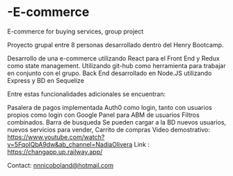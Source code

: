 # -E-commerce
E-commerce for buying services, group project

Proyecto grupal entre 8 personas desarrollado dentro del Henry Bootcamp.

Desarrollo de una e-commerce utilizando React para el Front End y Redux como state management. Utilizando git-hub como herramienta para trabajar en conjunto con el grupo. Back End desarrollado en Node.JS utilizando Express y BD en Sequelize

Entre estas funcionalidades adicionales se encuentran:

Pasalera de pagos implementada
Auth0 como login, tanto con usuarios propios como login con Google
Panel para ABM de usuarios
Filtros combinados.
Barra de busqueda
Se pueden cargar a la BD nuevos usuarios, nuevos servicios para vender,
Carrito de compras Video demostrativo: https://www.youtube.com/watch?v=5FqolQbA9dw&ab_channel=NadiaOlivera
Link : https://changapp.up.railway.app/

Contact: nnnicoboland@hotmail.com
